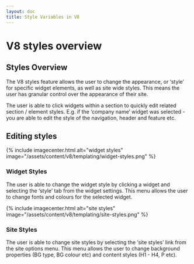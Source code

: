 ```yaml
---
layout: doc
title: Style Variables in V8
---
```


# V8 styles overview

## Styles Overview

The V8 styles feature allows the user to change the appearance, or ‘style’ for specific widget elements, as well as site wide styles. This means the user has granular control over the appearance of their site.

The user is able to click widgets within a section to quickly edit related section / element styles. E.g. if the ‘company name’ widget was selected - you are able to edit the style of the navigation, header and feature etc.

## Editing styles

{% include imagecenter.html alt="widget styles" image="/assets/content/v8/templating/widget-styles.png" %}

### Widget Styles

The user is able to change the widget style by clicking a widget and selecting the ‘style’ tab from the widget settings. This menu allows the user to change fonts and colours for the selected widget.

{% include imagecenter.html alt="site styles" image="/assets/content/v8/templating/site-styles.png" %}

### Site Styles

The user is able to change site styles by selecting the ‘site styles’ link from the site options menu. This menu allows the user to change background properties (BG type, BG colour etc) and content styles (H1 - H4, P etc).
